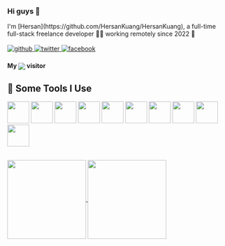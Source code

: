 <h3 margin-bottom="10px">Hi guys 👋</h3>
<div align="left">I'm [Hersan](https://github.com/HersanKuang/HersanKuang), a full-time full-stack freelance developer 👨‍💻 working remotely since 2022 🚀</div>  
<br/>

<div align="left">
  <a href="https://github.com/HersanKuang" target="_blank">
    <img src=https://img.shields.io/badge/github-%2324292e.svg?&style=for-the-badge&logo=github&logoColor=white alt=github style="margin-bottom: 5px;" />
  </a>
  <a href="https://twitter.com/Kuanghexian" target="_blank">
    <img src=https://img.shields.io/badge/twitter-%2300acee.svg?&style=for-the-badge&logo=twitter&logoColor=white alt=twitter style="margin-bottom: 5px;" />
  </a>
  <a href="https://www.facebook.com/hersanfackbook" target="_blank">
    <img src=https://img.shields.io/badge/facebook-%232E87FB.svg?&style=for-the-badge&logo=facebook&logoColor=white alt=facebook style="margin-bottom: 5px;" />
  </a>  
</div>  
<br/>

<div align="left">
  <strong>My </strong><img align="center" src="https://profile-counter.glitch.me/HersanKuang/count.svg" /><strong> visitor</strong>
</div>

## :dart: Some Tools I Use
<p align="left">
  <code><img src="https://cdn.jsdelivr.net/gh/devicons/devicon/icons/vuejs/vuejs-original.svg" height="50"/></code>
  <code><img src="https://cdn.jsdelivr.net/gh/devicons/devicon/icons/react/react-original.svg" height="50"/></code>
  <code><img src="https://cdn.jsdelivr.net/gh/devicons/devicon/icons/typescript/typescript-original.svg" height="50"/></code>
  <code><img src="https://cdn.jsdelivr.net/gh/devicons/devicon/icons/nodejs/nodejs-original.svg" height="50"/></code>
  <code><img src="https://cdn.jsdelivr.net/gh/devicons/devicon/icons/nuxtjs/nuxtjs-original.svg" height="50"/></code>
  <code><img src="https://cdn.jsdelivr.net/gh/devicons/devicon/icons/java/java-original.svg" height="50"/></code>
  <code><img src="https://cdn.jsdelivr.net/gh/devicons/devicon/icons/mysql/mysql-original.svg" height="50"/></code>
  <code><img src="https://cdn.jsdelivr.net/gh/devicons/devicon/icons/linux/linux-original.svg" height="50"/></code>
  <code><img src="https://cdn.jsdelivr.net/gh/devicons/devicon/icons/git/git-original.svg" height="50"/></code>
  <code><img src="https://cdn.jsdelivr.net/gh/devicons/devicon/icons/bash/bash-original.svg" height="50"/></code>
</p>
<br/>  

<a href="https://github.com/HersanKuang">
  <img height="180px" align="center" src="https://github-readme-stats.vercel.app/api?username=HersanKuang&show_icons=true&theme=tokyonight" />
</a>
<a href="https://github.com/HersanKuang">
  <img height="180px" align="center" src="https://github-readme-stats.vercel.app/api/top-langs/?username=HersanKuang&layout=compact&line_height=21&text_color=000&icon_color=000&bg_color=0,ea6161,ffc64d,fffc4d,52fa5a&theme=graywhite" />
</a>
<br/>
